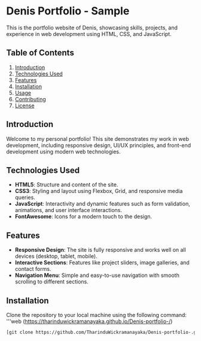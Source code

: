 # Denis Portfolio - Sample

This is the portfolio website of Denis, showcasing skills, projects, and experience in web development using HTML, CSS, and JavaScript.

## Table of Contents
1. [Introduction](#introduction)
2. [Technologies Used](#technologies-used)
3. [Features](#features)
4. [Installation](#installation)
5. [Usage](#usage)
6. [Contributing](#contributing)
7. [License](#license)

## Introduction
Welcome to my personal portfolio! This site demonstrates my work in web development, including responsive design, UI/UX principles, and front-end development using modern web technologies.

## Technologies Used
- **HTML5**: Structure and content of the site.
- **CSS3**: Styling and layout using Flexbox, Grid, and responsive media queries.
- **JavaScript**: Interactivity and dynamic features such as form validation, animations, and user interface interactions.
- **FontAwesome**: Icons for a modern touch to the design.

## Features
- **Responsive Design**: The site is fully responsive and works well on all devices (desktop, tablet, mobile).
- **Interactive Sections**: Features like project sliders, image galleries, and contact forms.
- **Navigation Menu**: Simple and easy-to-use navigation with smooth scrolling to different sections.

## Installation
Clone the repository to your local machine using the following command:
'''web
 (https://tharinduwickramanayaka.github.io/Denis-portfolio-/)
```bash
[git clone https://github.com/TharinduWickramanayaka/Denis-portfolio-.git]

